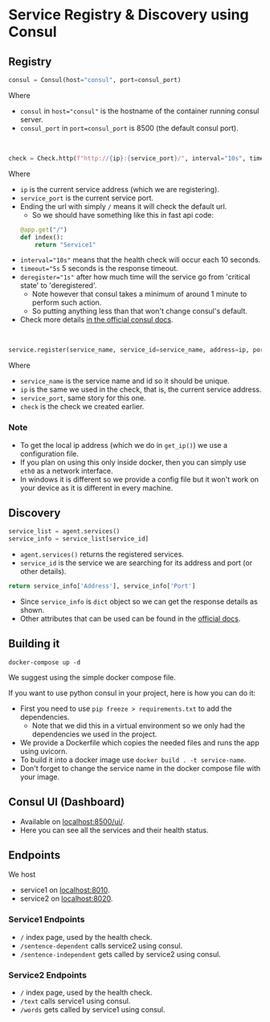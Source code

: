 # Service Registry & Discovery using Consul

## Registry

```python
consul = Consul(host="consul", port=consul_port)
```
Where
- `consul` in `host="consul"` is the hostname of the container running consul server.
- `consul_port` in `port=consul_port` is 8500 (the default consul port).

<br />

```python
check = Check.http(f"http://{ip}:{service_port}/", interval="10s", timeout="5s", deregister="1s")
```
Where
- `ip` is the current service address (which we are registering).
- `service_port` is the current service port.
- Ending the url with simply `/` means it will check the default url.
    - So we should have something like this in fast api code:
    ```python
    @app.get("/")
    def index():
        return "Service1"
    ```
- `interval="10s"` means that the health check will occur each 10 seconds.
- `timeout="5s` 5 seconds is the response timeout.
- `deregister="1s"` after how much time will the service go from 'critical state' to 'deregistered'.
    - Note however that consul takes a minimum of around 1 minute to perform such action.
    - So putting anything less than that won't change consul's default.
- Check more details [in the official consul docs](https://www.consul.io/api/agent/check.html#parameters-1).

<br />

```python
service.register(service_name, service_id=service_name, address=ip, port=service_port, check=check)
```
Where
- `service_name` is the service name and id so it should be unique.
- `ip` is the same we used in the check, that is, the current service address.
- `service_port`, same story for this one.
- `check` is the check we created earlier.

### Note
- To get the local ip address (which we do in `get_ip()`) we use a configuration file.
- If you plan on using this only inside docker, then you can simply use `eth0` as a network interface.
- In windows it is different so we provide a config file but it won't work on your device as it is different in every machine.

## Discovery

```python
service_list = agent.services()
service_info = service_list[service_id]
```
- `agent.services()` returns the registered services.
- `service_id` is the service we are searching for its address and port (or other details).

```python
return service_info['Address'], service_info['Port']
```
- Since `service_info` is `dict` object so we can get the response details as shown.
- Other attributes that can be used can be found in the [official docs](https://www.consul.io/api/agent/service.html#sample-response-1).

## Building it

```commandline
docker-compose up -d
```
We suggest using the simple docker compose file.

If you want to use python consul in your project, here is how you can do it:

- First you need to use `pip freeze > requirements.txt` to add the dependencies.
    - Note that we did this in a virtual environment so we only had the dependencies we used in the project.
- We provide a Dockerfile which copies the needed files and runs the app using uvicorn.
- To build it into a docker image use `docker build . -t service-name`.
- Don't forget to change the service name in the docker compose file with your image.

## Consul UI (Dashboard)
- Available on [localhost:8500/ui/](http://localhost:8500/ui/).
- Here you can see all the services and their health status.

## Endpoints
We host
- service1 on [localhost:8010](http://localhost:8010/).
- service2 on [localhost:8020](http://localhost:8020/).

### Service1 Endpoints
- `/` index page, used by the health check.
- `/sentence-dependent` calls service2 using consul.
- `/sentence-independent` gets called by service2 using consul.

### Service2 Endpoints
- `/` index page, used by the health check.
- `/text` calls service1 using consul.
- `/words` gets called by service1 using consul.
